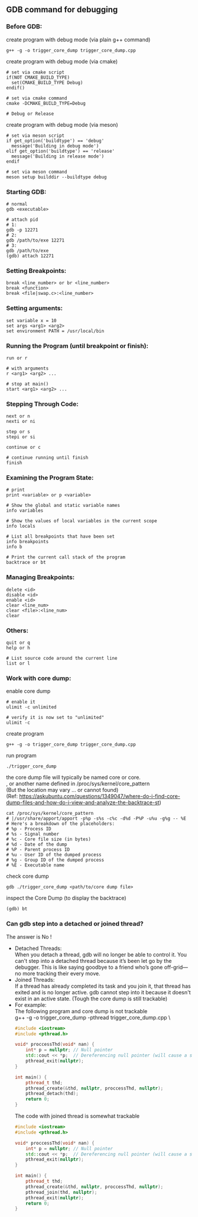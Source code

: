 ## GDB command for debugging

### Before GDB:
create program with debug mode (via plain g++ command)
```console
g++ -g -o trigger_core_dump trigger_core_dump.cpp
```
create program with debug mode (via cmake)
```console
# set via cmake script
if(NOT CMAKE_BUILD_TYPE)
  set(CMAKE_BUILD_TYPE Debug)
endif()

# set via cmake command
cmake -DCMAKE_BUILD_TYPE=Debug

# Debug or Release
```
create program with debug mode (via meson)
```console
# set via meson script
if get_option('buildtype') == 'debug'
  message('Building in debug mode')
elif get_option('buildtype') == 'release'
  message('Building in release mode')
endif

# set via meson command
meson setup builddir --buildtype debug
```

### Starting GDB:
```console
# normal
gdb <executable>

# attach pid
# 1:
gdb -p 12271
# 2:
gdb /path/to/exe 12271
# 3:
gdb /path/to/exe
(gdb) attach 12271
```
### Setting Breakpoints:
```console
break <line_number> or br <line_number>
break <function>
break <file|swap.c>:<line_number>
```
### Setting arguments:
```console
set variable x = 10
set args <arg1> <arg2>
set environment PATH = /usr/local/bin
```
### Running the Program (until breakpoint or finish):
```console
run or r

# with arguments
r <arg1> <arg2> ...

# stop at main()
start <arg1> <arg2> ...
```
### Stepping Through Code:
```console
next or n
nexti or ni

step or s
stepi or si

continue or c

# continue running until finish
finish
```
### Examining the Program State:
```console
# print
print <variable> or p <variable>

# Show the global and static variable names
info variables

# Show the values of local variables in the current scope
info locals

# List all breakpoints that have been set
info breakpoints
info b

# Print the current call stack of the program
backtrace or bt
```
### Managing Breakpoints:
```console
delete <id>
disable <id>
enable <id>
clear <line_num>
clear <file>:<line_num>
clear
```
### Others:
```console
quit or q
help or h

# List source code around the current line
list or l
```

### Work with core dump:
enable core dump
```console
# enable it
ulimit -c unlimited

# verify it is now set to "unlimited"
ulimit -c
```
create program
```console
g++ -g -o trigger_core_dump trigger_core_dump.cpp
```
run program
```console
./trigger_core_dump
```
the core dump file will typically be named core or core.<PID> \
, or another name defined in /proc/sys/kernel/core_pattern \
(But the location may vary ... or cannot found) \
(Ref: https://askubuntu.com/questions/1349047/where-do-i-find-core-dump-files-and-how-do-i-view-and-analyze-the-backtrace-st)
```console
cat /proc/sys/kernel/core_pattern
# |/usr/share/apport/apport -p%p -s%s -c%c -d%d -P%P -u%u -g%g -- %E
# Here's a breakdown of the placeholders:
# %p - Process ID
# %s - Signal number
# %c - Core file size (in bytes)
# %d - Date of the dump
# %P - Parent process ID
# %u - User ID of the dumped process
# %g - Group ID of the dumped process
# %E - Executable name
```
check core dump
```console
gdb ./trigger_core_dump <path/to/core dump file>
```
inspect the Core Dump (to display the backtrace)
```console
(gdb) bt
```

### Can gdb step into a detached or joined thread?
The answer is No !
- Detached Threads: \
  When you detach a thread, gdb will no longer be able to control it. You can't step into a detached thread because it’s been let go by the debugger. This is like saying goodbye to a friend who’s gone off-grid—no more tracking their every move.
- Joined Threads: \
  If a thread has already completed its task and you join it, that thread has exited and is no longer active. gdb cannot step into it because it doesn't exist in an active state. (Tough the core dump is still trackable)
- For example: \
  The following program and core dump is not trackable \
  g++ -g -o trigger_core_dump -pthread trigger_core_dump.cpp \
  ```c++ 
  #include <iostream>
  #include <pthread.h>
  
  void* proccessThd(void* nan) {
      int* p = nullptr; // Null pointer
      std::cout << *p;  // Dereferencing null pointer (will cause a segmentation fault)
      pthread_exit(nullptr);
  }
  
  int main() {
      pthread_t thd;
      pthread_create(&thd, nullptr, proccessThd, nullptr);
      pthread_detach(thd);
      return 0;
  }
  ```
  The code with joined thread is somewhat trackable
  ```c++ 
  #include <iostream>
  #include <pthread.h>
  
  void* proccessThd(void* nan) {
      int* p = nullptr; // Null pointer
      std::cout << *p;  // Dereferencing null pointer (will cause a segmentation fault)
      pthread_exit(nullptr);
  }
  
  int main() {
      pthread_t thd;
      pthread_create(&thd, nullptr, proccessThd, nullptr);
      pthread_join(thd, nullptr);
      pthread_exit(nullptr);
      return 0;
  }
  ```
  


